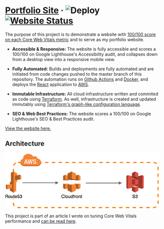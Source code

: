 # [Portfolio Site](https://csarko.sh) &middot; ![Deploy](https://github.com/csarkosh/portfolio-site/workflows/Deploy/badge.svg) [![Website Status](https://img.shields.io/website/https/csarko.sh.svg)](https://csarko.sh)
The purpose of this project is to demonstrate a website with [100/100 score on each Core Web Vitals metric](https://developers.google.com/speed/pagespeed/insights/?url=https%3A%2F%2Fcsarko.sh%2F&tab=desktop) and to serve as my portfolio website.

* **Accessible & Responsive:** The website is fully accessible and scores a 100/100 on Google Lighthouse's Accessibility audit, and collapses down from a desktop view into a responsive mobile view.

* **Fully Automated:** Builds and deployments are fully automated and are initiated from code changes pushed to the master branch of this repository. The automation runs on [Github Actions](https://github.com/features/actions) and [Docker](https://www.docker.com/), and deploys the [React](https://reactjs.org/) application to [AWS](https://aws.amazon.com/).

* **Immutable Infrastructure:** All cloud infrastructure written and commited as code using [Terraform](https://www.terraform.io/). As well, infrastructure is created and updated immutably using [Terraform's graph-like configuration language](https://github.com/hashicorp/hcl).

* **SEO & Web Best Practices:** The website scores a 100/100 on Google Lighthouse's SEO & Best Practices audit.

[View the website here.](https://csarko.sh)

## Architecture
![Architecture diagram](./.github/portfolio-site.png)

This project is part of an article I wrote on tuning Core Web Vitals performance and [can be read here](https://medium.com/@csarkosh/configure-aws-cloudfront-for-optimal-page-speed-with-core-web-vitals-performance-metrics-2b871e245e20). 
